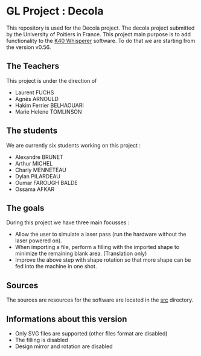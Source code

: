 # GL Project : Decola 

This repository is used for the Decola project. 
The decola project submitted by the University of Poitiers in France. This project main purpose is to add functionality to the [K40 Whisperer](https://www.scorchworks.com/K40whisperer/k40whisperer.html) software. To do that we are starting from the version v0.56.

## The Teachers
This project is under the direction of 
- Laurent FUCHS
- Agnès ARNOULD
- Hakim Ferrier BELHAOUARI
- Marie Helene TOMLINSON

## The students 
We are currently six students working on this project :
- Alexandre BRUNET
- Arthur MICHEL
- Charly MENNETEAU
- Dylan PILARDEAU
- Oumar FAROUGH BALDE
- Ossama AFKAR

## The goals 
During this project we have three main focusses :
- Allow the user to simulate a laser pass (run the hardware without the laser powered on).
- When importing a file, perform a filling with the imported shape to minimize the remaining blank area. (Translation only)
- Improve the above step with shape rotation so that more shape can be fed into the machine in one shot.

## Sources
The sources are resources for the software are located in the [src](https://github.com/Alexandre-Brunet-UTP/K40-Decola/tree/master/src) directory.

## Informations about this version
- Only SVG files are supported (other files format are disabled)
- The filling is disabled
- Design mirror and rotation are disabled